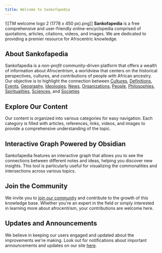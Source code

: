 ```yaml
---
title: Welcome to Sankofapedia
---
```

![[TM welcome logo 2 (1778 x 450 px).png]]
**Sankofapedia** is a free comprehensive and user-friendly online-encyclopedia comprised of quotations, articles, citations, videos, and images. We are dedicated to providing a premier resource for Afrocentric knowledge.
## About Sankofapedia 
Sankofapedia is a *non-profit* community-driven platform that offers a wealth of information about Afrocentrism, a worldview that centers on the historical perspectives, cultures, and contributions of people with African ancestry. Our objective is to highlight the connection between [Cultures](https://ubuntu.sankofapedia.org/Cultures/), [Definitions](https://ubuntu.sankofapedia.org/Definitions), [Events](https://ubuntu.sankofapedia.org/Events/), [Geography](https://ubuntu.sankofapedia.org/Geography/), [Ideologies](https://ubuntu.sankofapedia.org/Ideologies/), [News](https://ubuntu.sankofapedia.org/News/), [Organizations](https://ubuntu.sankofapedia.org/Organizations/), [People](https://ubuntu.sankofapedia.org/People/), [Philosophies](https://ubuntu.sankofapedia.org/Philosophies/), [Spiritualities](https://ubuntu.sankofapedia.org/Spiritualities/), [Sciences](https://ubuntu.sankofapedia.org/Sciences/), and [Societies](https://ubuntu.sankofapedia.org/Societies/) 
## Explore Our Content 
Our content is organized into various categories for easy navigation. Each category is filled with articles, references, links, videos, and images to provide a comprehensive understanding of the topic. 
## Interactive Graph Powered by Obsidian
Sankofapedia features an interactive graph that allows you to see the connections between different notes and ideas, helping you discover new insights. This tool is particularly useful for visualizing the commonalities and intersections across various topics. 
## Join the Community 
We invite you to [join our community](https://discord.gg/XU3W4nnBNd) and contribute to the growth of this knowledge base. Whether you're an expert in the field or simply interested in learning more about afrocentrism, your contributions are welcome here.
## Updates and Announcements 
We believe in keeping our users engaged and updated about the improvements we're making. Look out for notifications about important announcements and updates on our site [here](https://www.b1initiative.org).